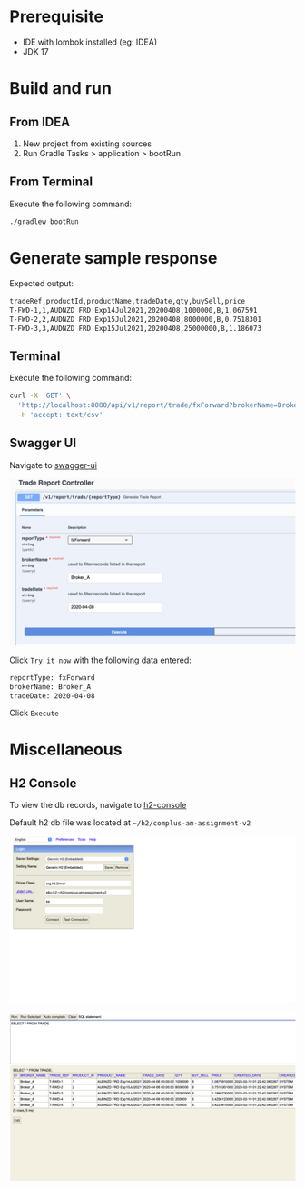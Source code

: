 # Prerequisite

* IDE with lombok installed (eg: IDEA)
* JDK 17

# Build and run

## From IDEA

1. New project from existing sources
2. Run Gradle Tasks > application > bootRun

## From Terminal

Execute the following command:

```bash
./gradlew bootRun
```

# Generate sample response

Expected output:

```
tradeRef,productId,productName,tradeDate,qty,buySell,price
T-FWD-1,1,AUDNZD FRD Exp14Jul2021,20200408,1000000,B,1.067591
T-FWD-2,2,AUDNZD FRD Exp15Jul2021,20200408,8000000,B,0.7518301
T-FWD-3,3,AUDNZD FRD Exp15Jul2021,20200408,25000000,B,1.186073
```

## Terminal

Execute the following command:

```bash
curl -X 'GET' \
  'http://localhost:8080/api/v1/report/trade/fxForward?brokerName=Broker_A&tradeDate=2020-04-08' \
  -H 'accept: text/csv'
```

## Swagger UI

Navigate to [swagger-ui](http://localhost:8080/api/swagger-ui/index.html#/trade-report-controller/getCsvTradeReport)

![h2-console-login](./docs/SCR-20230219-n58.png)

Click `Try it now` with the following data entered:

```
reportType: fxForward
brokerName: Broker_A
tradeDate: 2020-04-08
```

Click `Execute`

# Miscellaneous

## H2 Console

To view the db records, navigate to [h2-console](http://localhost:8080/api/h2-console/)

Default h2 db file was located at `~/h2/complus-am-assignment-v2`

![h2-console-login](./docs/SCR-20230219-mds.png)

![h2-console-records](./docs/SCR-20230219-mfb.png)